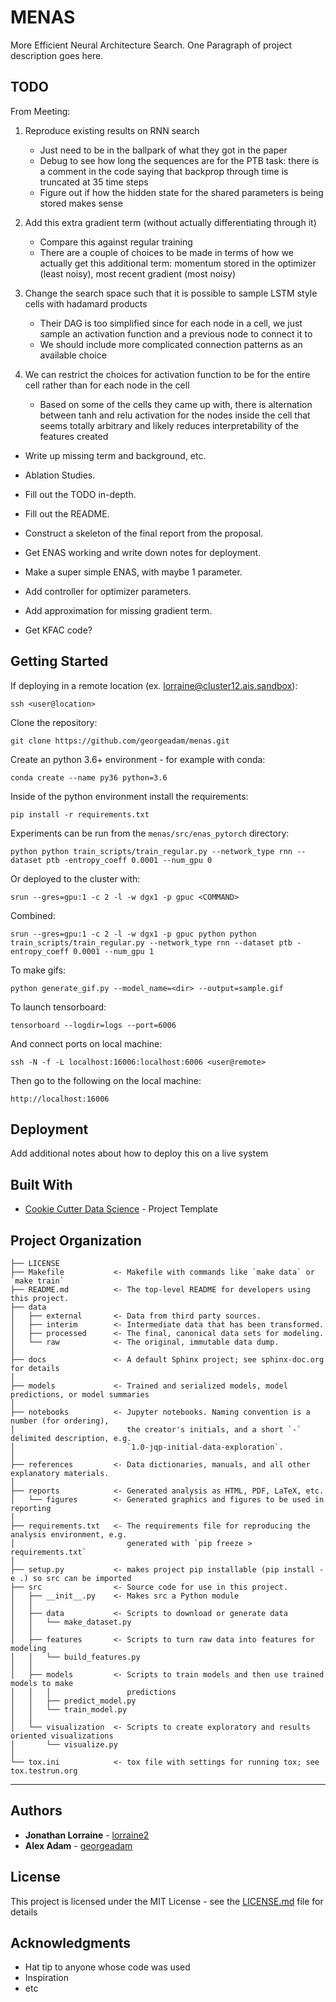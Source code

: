 MENAS
==============================

More Efficient Neural Architecture Search.
One Paragraph of project description goes here.

## TODO

From Meeting:

1. Reproduce existing results on RNN search
    * Just need to be in the ballpark of what they got in the paper
    * Debug to see how long the sequences are for the PTB task: there is a comment in the code saying that backprop 
    through time is truncated at 35 time steps
    * Figure out if how the hidden state for the shared parameters is being stored makes sense 

2. Add this extra gradient term (without actually differentiating through it)
    * Compare this against regular training
    * There are a couple of choices to be made in terms of how we actually get this additional term: momentum stored 
    in the optimizer (least noisy), most recent gradient (most noisy)
    
3. Change the search space such that it is possible to sample LSTM style cells with hadamard products
	* Their DAG is too simplified since for each node in a cell, we just sample an activation function and a previous node to connect it to
    * We should include more complicated connection patterns as an available choice
    
4. We can restrict the choices for activation function to be for the entire cell rather than for each node in the cell
    * Based on some of the cells they came up with, there is alternation between tanh and relu activation for the 
    nodes inside the cell that seems totally arbitrary and likely reduces interpretability of the features created
    
* Write up missing term and background, etc.
* Ablation Studies.


* Fill out the TODO in-depth.
* Fill out the README.
* Construct a skeleton of the final report from the proposal.
* Get ENAS working and write down notes for deployment.
* Make a super simple ENAS, with maybe 1 parameter.
* Add controller for optimizer parameters.
* Add approximation for missing gradient term.
* Get KFAC code?

## Getting Started
If deploying in a remote location (ex. lorraine@cluster12.ais.sandbox):
```
ssh <user@location>
```

Clone the repository:
```
git clone https://github.com/georgeadam/menas.git
```

Create an python 3.6+ environment - for example with conda:
```
conda create --name py36 python=3.6
```

Inside of the python environment install the requirements:
```
pip install -r requirements.txt
```

Experiments can be run from the `menas/src/enas_pytorch` directory:
```
python python train_scripts/train_regular.py --network_type rnn --dataset ptb -entropy_coeff 0.0001 --num_gpu 0
```

Or deployed to the cluster with:
```
srun --gres=gpu:1 -c 2 -l -w dgx1 -p gpuc <COMMAND>
```

Combined:
```
srun --gres=gpu:1 -c 2 -l -w dgx1 -p gpuc python python train_scripts/train_regular.py --network_type rnn --dataset ptb -entropy_coeff 0.0001 --num_gpu 1
```

To make gifs:
```
python generate_gif.py --model_name=<dir> --output=sample.gif
```

To launch tensorboard:
```
tensorboard --logdir=logs --port=6006
```

And connect ports on local machine:
```
ssh -N -f -L localhost:16006:localhost:6006 <user@remote>
```

Then go to the following on the local machine:
```
http://localhost:16006
```


## Deployment

Add additional notes about how to deploy this on a live system

## Built With

* [Cookie Cutter Data Science](https://drivendata.github.io/cookiecutter-data-science/) - Project Template


Project Organization
------------

    ├── LICENSE
    ├── Makefile           <- Makefile with commands like `make data` or `make train`
    ├── README.md          <- The top-level README for developers using this project.
    ├── data
    │   ├── external       <- Data from third party sources.
    │   ├── interim        <- Intermediate data that has been transformed.
    │   ├── processed      <- The final, canonical data sets for modeling.
    │   └── raw            <- The original, immutable data dump.
    │
    ├── docs               <- A default Sphinx project; see sphinx-doc.org for details
    │
    ├── models             <- Trained and serialized models, model predictions, or model summaries
    │
    ├── notebooks          <- Jupyter notebooks. Naming convention is a number (for ordering),
    │                         the creator's initials, and a short `-` delimited description, e.g.
    │                         `1.0-jqp-initial-data-exploration`.
    │
    ├── references         <- Data dictionaries, manuals, and all other explanatory materials.
    │
    ├── reports            <- Generated analysis as HTML, PDF, LaTeX, etc.
    │   └── figures        <- Generated graphics and figures to be used in reporting
    │
    ├── requirements.txt   <- The requirements file for reproducing the analysis environment, e.g.
    │                         generated with `pip freeze > requirements.txt`
    │
    ├── setup.py           <- makes project pip installable (pip install -e .) so src can be imported
    ├── src                <- Source code for use in this project.
    │   ├── __init__.py    <- Makes src a Python module
    │   │
    │   ├── data           <- Scripts to download or generate data
    │   │   └── make_dataset.py
    │   │
    │   ├── features       <- Scripts to turn raw data into features for modeling
    │   │   └── build_features.py
    │   │
    │   ├── models         <- Scripts to train models and then use trained models to make
    │   │   │                 predictions
    │   │   ├── predict_model.py
    │   │   └── train_model.py
    │   │
    │   └── visualization  <- Scripts to create exploratory and results oriented visualizations
    │       └── visualize.py
    │
    └── tox.ini            <- tox file with settings for running tox; see tox.testrun.org


--------

## Authors

* **Jonathan Lorraine** - [lorraine2](https://github.com/lorraine2)
* **Alex Adam** - [georgeadam](https://github.com/georgeadam)

## License

This project is licensed under the MIT License - see the [LICENSE.md](LICENSE.md) file for details

## Acknowledgments

* Hat tip to anyone whose code was used
* Inspiration
* etc
